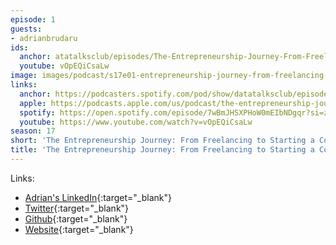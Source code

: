 ```yaml
---
episode: 1
guests:
- adrianbrudaru
ids:
  anchor: atatalksclub/episodes/The-Entrepreneurship-Journey-From-Freelancing-to-Starting-a-Company---Adrian-Brudaru-e2cut0k
  youtube: vOpEQiCsaLw
image: images/podcast/s17e01-entrepreneurship-journey-from-freelancing-to-starting-company.jpg
links:
  anchor: https://podcasters.spotify.com/pod/show/datatalksclub/episodes/The-Entrepreneurship-Journey-From-Freelancing-to-Starting-a-Company---Adrian-Brudaru-e2cut0k
  apple: https://podcasts.apple.com/us/podcast/the-entrepreneurship-journey-from-freelancing-to/id1541710331?i=1000638715212
  spotify: https://open.spotify.com/episode/7wBmJHSXPHoW0mEIbNDgqr?si=z7klLtveT1ioGi6bg8hR7Q
  youtube: https://www.youtube.com/watch?v=vOpEQiCsaLw
season: 17
short: 'The Entrepreneurship Journey: From Freelancing to Starting a Company'
title: 'The Entrepreneurship Journey: From Freelancing to Starting a Company'
---
```


Links:

* [Adrian's LinkedIn](https://www.linkedin.com/in/data-team/){:target="_blank"}
* [Twitter](https://twitter.com/dlt_library){:target="_blank"}
* [Github](https://github.com/dlt-hub/dlt){:target="_blank"}
* [Website](https://dlthub.com/docs/intro){:target="_blank"}